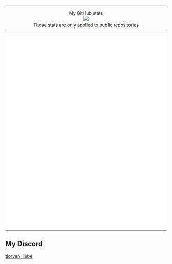 <hr/>
<p align="center">My GitHub stats<br/><img src="https://github-profile-trophy.vercel.app/?username=Tjorven-Liebe&theme=darkhub&column=4&margin-w=15&margin-h=15"><br/>These stats are only applied to public repositories</p>
<hr/>
<img src="https://github.com/Tjorven-Liebe/github-stats/blob/master/generated/overview.svg#gh-dark-mode-only" align="right"/>
<img src="https://github.com/Tjorven-Liebe/github-stats/blob/master/generated/languages.svg#gh-dark-mode-only"/>
<hr/>
<h2>My Discord</h2>
<a href="https://discord.com/users/428284027519369217" target="_blank">tjorven_liebe</a>
